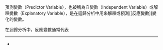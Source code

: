 預測變數（Predictor Variable），也被稱為自變數（Independent Variable）或解釋變數（Explanatory Variable），是在迴歸分析中用來解釋或預測[[反應變數]]變化的變數。

在迴歸分析中，反應變數通常代表
- - -
- 